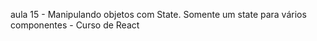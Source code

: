 aula 15  - Manipulando objetos com State. Somente um state para vários componentes - Curso de React 